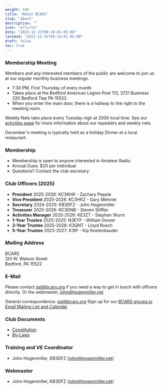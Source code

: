 ```yaml
---
weight: 100
title: "About BCARS"
slug: "about"
description: ""
icon: "article"
date: "2023-12-31T09:16:01-05:00"
lastmod: "2023-12-31T09:16:01-05:00"
draft: false
toc: true
---
```


### Membership Meeting

<!-- This section is copied from the meetings.md page --->

Members and any interested members of the public are welcome to join us at our regular monthly business meetings.

- 7:30 PM, First Thursday of every month
- Takes place at the Bedford American Legion Post 113, 3721 Business 220 Bedford Twp PA 15522.
- When you enter the main door, there is a hallway to the right to the  meeting room.

Weekly Nets take place every Tuesday nigh at 2000 local time. See our [activities page](/activities/) for more information about our repeaters and weekly nets.

December's meeting is typically held as a holiday Dinner at a local restaurant.

<!-- This above section is copied from the meetings.md page --->

### Membership

- Membership is open to anyone interested in Amateur Radio.
- Annual Dues: $20 per individual
- Questions? Contact the club secretary.



### Club Officers (2025)

- **President** 2025-2026: KC3KHK - Zachary Pepple
- **Vice President** 2025-2026: KC3HKZ - Gary Metivier
- **Secretary** 2024-2025: KB3DFZ - John Hogenmiller
- **Treasurer** 2025-2026: KC3DNB - Steven Stiffler
- **Activities Manager** 2025-2026: KE3ZT - Stephen Wurm
- **1-Year Trustee** 2025-2025: N3EYF - William Grover
- **2-Year Trustee** 2025-2026: K3QNT - Lloyd Roach
- **5-Year Trustee** 2023-2027: K3IP - Kip Kostenbauder


### Mailing Address 

BCARS  
120 W. Watson Street  
Bedford, PA 15522

### E-Mail 

Please contact qsl@bcars.org if you need a way to get in touch with officers directly. Or the webmaster, john@hogenmiller.net

General correspondence: qsl@bcars.org 
Sign up for our [BCARS groups.io Email Mailing List and Calendar](https://bcars.groups.io/)

### Club Documents

- [Constitution](constitution)
- [By-Laws](bylaws)


### Training and VE Coordinator

- John Hogenmiller, KB3DFZ (john@hogenmiller.net)

### Webmaster

- John Hogenmiller, KB3DFZ (john@hogenmiller.net)


